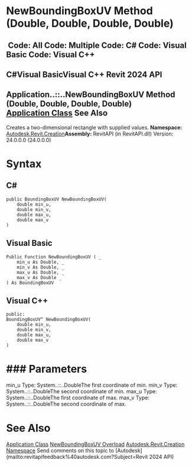 # NewBoundingBoxUV Method (Double, Double, Double, Double)

﻿
 Code: All Code: Multiple Code: C# Code: Visual Basic Code: Visual C++   
---  
C#Visual BasicVisual C++
Revit 2024 API  
---  
Application..::..NewBoundingBoxUV Method (Double, Double, Double, Double)  
[Application Class](5e11e5bf-82da-ae9b-1c52-95d0e9f28c96.md "Application Class") See Also  
---  
Creates a two-dimensional rectangle with supplied values.
**Namespace:** [Autodesk.Revit.Creation](ded320da-058a-4edd-0418-0582389559a7.md "Autodesk.Revit.Creation Namespace")**Assembly:** RevitAPI (in RevitAPI.dll) Version: 24.0.0.0 (24.0.0.0)
# Syntax
C#  
---  
```text
public BoundingBoxUV NewBoundingBoxUV(
	double min_u,
	double min_v,
	double max_u,
	double max_v
)
```
  
Visual Basic  
---  
```text
Public Function NewBoundingBoxUV ( _
	min_u As Double, _
	min_v As Double, _
	max_u As Double, _
	max_v As Double _
) As BoundingBoxUV
```
  
Visual C++  
---  
```text
public:
BoundingBoxUV^ NewBoundingBoxUV(
	double min_u, 
	double min_v, 
	double max_u, 
	double max_v
)
```
  
# ### Parameters
min_u
    Type: System..::..DoubleThe first coordinate of min.
min_v
    Type: System..::..DoubleThe second coordinate of min.
max_u
    Type: System..::..DoubleThe first coordinate of max.
max_v
    Type: System..::..DoubleThe second coordinate of max.
# See Also
[Application Class](5e11e5bf-82da-ae9b-1c52-95d0e9f28c96.md "Application Class")
[NewBoundingBoxUV Overload](f1e3e723-55ed-3f9c-5edc-4a58af0e9ba1.md "NewBoundingBoxUV Method")
[Autodesk.Revit.Creation Namespace](ded320da-058a-4edd-0418-0582389559a7.md "Autodesk.Revit.Creation Namespace")
Send comments on this topic to [Autodesk](mailto:revitapifeedback%40autodesk.com?Subject=Revit 2024 API)
